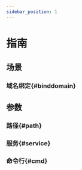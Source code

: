 ```yaml
---
sidebar_position: 1
---
```


# 指南

## 场景

### 域名绑定{#binddomain}

## 参数

### 路径{#path}
### 服务{#service}
### 命令行{#cmd}